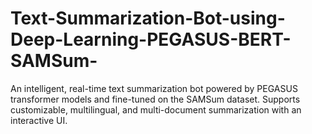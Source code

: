 # Text-Summarization-Bot-using-Deep-Learning-PEGASUS-BERT-SAMSum-
An intelligent, real-time text summarization bot powered by PEGASUS transformer models and fine-tuned on the SAMSum dataset. Supports customizable, multilingual, and multi-document summarization with an interactive UI.
